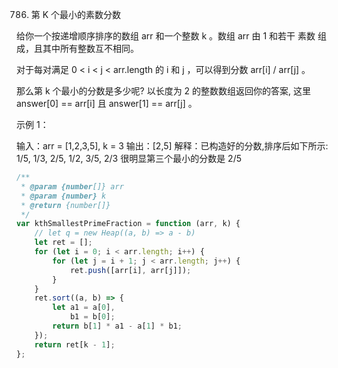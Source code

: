 786. 第 K 个最小的素数分数

给你一个按递增顺序排序的数组 arr 和一个整数 k 。数组 arr 由 1 和若干 素数 组成，且其中所有整数互不相同。

对于每对满足 0 < i < j < arr.length 的 i 和 j ，可以得到分数 arr[i] / arr[j] 。

那么第 k 个最小的分数是多少呢? 以长度为 2 的整数数组返回你的答案, 这里 answer[0] == arr[i] 且 answer[1] == arr[j] 。

示例 1：

输入：arr = [1,2,3,5], k = 3
输出：[2,5]
解释：已构造好的分数,排序后如下所示:
1/5, 1/3, 2/5, 1/2, 3/5, 2/3
很明显第三个最小的分数是 2/5

```js
/**
 * @param {number[]} arr
 * @param {number} k
 * @return {number[]}
 */
var kthSmallestPrimeFraction = function (arr, k) {
    // let q = new Heap((a, b) => a - b)
    let ret = [];
    for (let i = 0; i < arr.length; i++) {
        for (let j = i + 1; j < arr.length; j++) {
            ret.push([arr[i], arr[j]]);
        }
    }
    ret.sort((a, b) => {
        let a1 = a[0],
            b1 = b[0];
        return b[1] * a1 - a[1] * b1;
    });
    return ret[k - 1];
};
```
